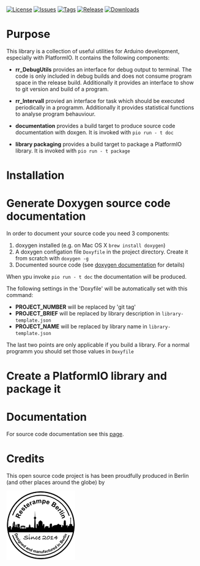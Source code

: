 [![License](https://img.shields.io/badge/License-CC%20BY--SA%204.0-lightgrey.svg)](https://creativecommons.org/licenses/by-sa/4.0)
[![Issues](https://img.shields.io/github/issues/resterampeberlin/rr_ArduinoUtils)](https://github.com/resterampeberlin/rr_ArduinoUtils/issues)
[![Tags](https://img.shields.io/github/v/tag/resterampeberlin/rr_ArduinoUtils)](https://github.com/resterampeberlin/rr_ArduinoUtils/tags)
[![Release](https://img.shields.io/github/v/release/resterampeberlin/rr_ArduinoUtils)](https://github.com/resterampeberlin/rr_Arduinotils.git)
[![Downloads](https://img.shields.io/github/downloads/resterampeberlin/rr_ArduinoUtils/total)](https://github.com/resterampeberlin/rr_ArduinoUtils.git)

# Purpose

This library is a collection of useful utilities for Arduino development, especially with PlatformIO. It 
contains the following components:

- **rr_DebugUtils** provides an interface for debug output to terminal. The code is only included in debug builds and 
does not consume program space in the release build. 
Additionally it provides an interface to show to git version and build of a program.

- **rr_Intervall** provied an interface for task which should be executed periodically in a programm. Additionally it provides
statistical functions to analyse program behauviour.

- **documentation** provides a build target to produce source code documentation with doxgen. 
It is invoked with `pio run - t doc`

- **library packaging** provides a build target to package a PlatformIO library. 
It is invoked with `pio run - t package`

# Installation

# Generate Doxygen source code documentation

In order to document your source code you need 3 components:

1. doxygen installed (e.g. on Mac OS X `brew install doxygen`)
2. A doxygen configation file `Doxyfile` in the project directory. Create it from scratch with `doxygen -g`
3. Documented source code (see [doxygen documentation](https://www.doxygen.nl/) for details)

When ypu invoke `pio run - t doc` the documentation will be produced. 

The following settings in the 'Doxyfile' will be automatically set with this command:
- **PROJECT_NUMBER** will be replaced by 'git tag'
- **PROJECT_BRIEF** will be replaced by library description in `library-template.json`
- **PROJECT_NAME** will be replaced by library name in `library-template.json`

The last two points are only applicable if you build a library. 
For a normal programm you should set those values in `Doxyfile`

# Create a PlatformIO library and package it

# Documentation

For source code documentation see this [page](https://resterampeberlin.github.io/rr_ArduinoUtils/).

# Credits

This open source code project is has been proudfully produced in Berlin (and other places around the globe) by

![Logo](img/Logo180x180.png)



